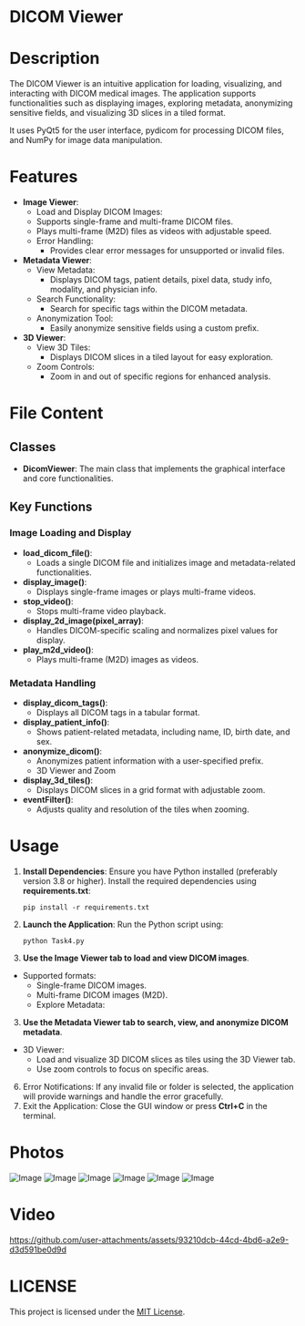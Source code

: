 # DICOM Viewer

# Description
The DICOM Viewer is an intuitive application for loading, visualizing, and interacting with DICOM medical images. The application supports functionalities such as displaying images, exploring metadata, anonymizing sensitive fields, and visualizing 3D slices in a tiled format.

It uses PyQt5 for the user interface, pydicom for processing DICOM files, and NumPy for image data manipulation.

# Features

- **Image Viewer**:
    - Load and Display DICOM Images:
    - Supports single-frame and multi-frame DICOM files.
    - Plays multi-frame (M2D) files as videos with adjustable speed.
    - Error Handling:
      - Provides clear error messages for unsupported or invalid files.
- **Metadata Viewer**:
  - View Metadata:
    - Displays DICOM tags, patient details, pixel data, study info, modality, and physician info.
  - Search Functionality:
    - Search for specific tags within the DICOM metadata.
  - Anonymization Tool:
    - Easily anonymize sensitive fields using a custom prefix.
- **3D Viewer**:
  - View 3D Tiles:
    - Displays DICOM slices in a tiled layout for easy exploration.
  - Zoom Controls:
    - Zoom in and out of specific regions for enhanced analysis.
  
# File Content
## Classes
- **DicomViewer**: The main class that implements the graphical interface and core functionalities.
## Key Functions
### Image Loading and Display
- **load_dicom_file()**:
    - Loads a single DICOM file and initializes image and metadata-related functionalities.
- **display_image()**:
    - Displays single-frame images or plays multi-frame videos.
- **stop_video()**:
    - Stops multi-frame video playback.
- **display_2d_image(pixel_array)**:
    - Handles DICOM-specific scaling and normalizes pixel values for display.
- **play_m2d_video()**:
    - Plays multi-frame (M2D) images as videos.
### Metadata Handling
- **display_dicom_tags()**:
    - Displays all DICOM tags in a tabular format.
- **display_patient_info()**:
    - Shows patient-related metadata, including name, ID, birth date, and sex.
- **anonymize_dicom()**:
    - Anonymizes patient information with a user-specified prefix.
    - 3D Viewer and Zoom
- **display_3d_tiles()**:
    - Displays DICOM slices in a grid format with adjustable zoom.
- **eventFilter()**:
    - Adjusts quality and resolution of the tiles when zooming.
# Usage
1. **Install Dependencies**: Ensure you have Python installed (preferably version 3.8 or higher). Install the required dependencies using **requirements.txt**:
    ``` 
    pip install -r requirements.txt
    ```
2. **Launch the Application**: Run the Python script using:
    ``` 
    python Task4.py 
    ```
3. **Use the Image Viewer tab to load and view DICOM images**.
  - Supported formats:
    - Single-frame DICOM images.
    - Multi-frame DICOM images (M2D).
    - Explore Metadata:

3. **Use the Metadata Viewer tab to search, view, and anonymize DICOM metadata**.
  - 3D Viewer:
    - Load and visualize 3D DICOM slices as tiles using the 3D Viewer tab.
    - Use zoom controls to focus on specific areas.

6. Error Notifications: If any invalid file or folder is selected, the application will provide warnings and handle the error gracefully.
7. Exit the Application: Close the GUI window or press **Ctrl+C** in the terminal.
# Photos 
![Image](https://github.com/user-attachments/assets/ad3e585e-7e48-4332-bc1d-c18c357c0e79)
![Image](https://github.com/user-attachments/assets/a1686fa3-6620-4132-b182-fb643e130fc3)
![Image](https://github.com/user-attachments/assets/64925f23-379e-40f4-af7c-1613fd3b7dfd)
![Image](https://github.com/user-attachments/assets/9cf5170a-fb1d-458b-a091-30d758540de2)
![Image](https://github.com/user-attachments/assets/073f8bb3-c159-4a62-8735-571cfd487a72)
![Image](https://github.com/user-attachments/assets/eb18211b-25c8-460b-a352-6b9423ea1279)

# Video

https://github.com/user-attachments/assets/93210dcb-44cd-4bd6-a2e9-d3d591be0d9d
# LICENSE
This project is licensed under the [MIT License](../LICENSE.txt).
